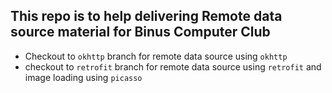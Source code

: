 ## This repo is to help delivering Remote data source material for Binus Computer Club

- Checkout to `okhttp` branch for remote data source using `okhttp`
- checkout to `retrofit` branch for remote data source using `retrofit` and image loading using `picasso`

